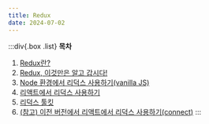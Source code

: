 ```yaml
---
title: Redux
date: 2024-07-02
---
```


:::div{.box .list}
**목차**

1. [Redux란?](/basecamp-react/chapter05/05-1)
2. [Redux, 이것만은 알고 갑시다!](/basecamp-react/chapter05/05-2)
3. [Node 환경에서 리덕스 사용하기(vanilla JS)](/basecamp-react/chapter05/05-3)
4. [리액트에서 리덕스 사용하기](/basecamp-react/chapter05/05-4)
5. [리덕스 툴킷](/basecamp-react/chapter05/05-5)
6. [(참고) 이전 버전에서 리액트에서 리덕스 사용하기(connect)](/basecamp-react/chapter05/05-6)
   :::
